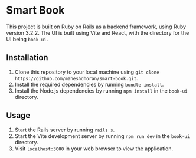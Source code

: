 # Smart Book

This project is built on Ruby on Rails as a backend framework, using Ruby version 3.2.2. The UI is built using Vite and React, with the directory for the UI being `book-ui`.

## Installation

1. Clone this repository to your local machine using `git clone https://github.com/maheshdhoran/smart-book.git`.
2. Install the required dependencies by running `bundle install`.
3. Install the Node.js dependencies by running `npm install` in the `book-ui` directory.

## Usage

1. Start the Rails server by running `rails s`.
2. Start the Vite development server by running `npm run dev` in the `book-ui` directory.
3. Visit `localhost:3000` in your web browser to view the application.